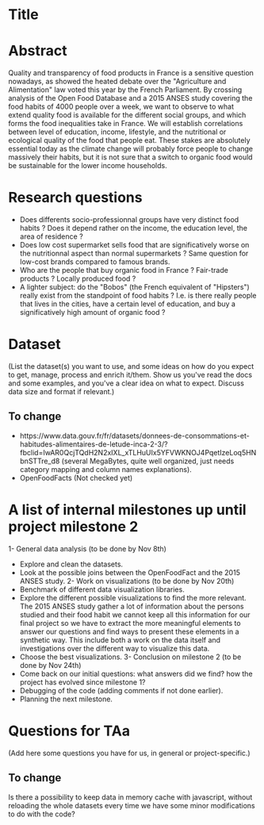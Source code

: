 # Title

# Abstract
Quality and transparency of food products in France is a sensitive question nowadays, as showed the heated debate over the "Agriculture and Alimentation" law voted this year by the French Parliament. By crossing analysis of the Open Food Database and a 2015 ANSES study covering the food habits of 4000 people over a week, we want to observe to what extend quality food is available for the different social groups, and which forms the food inequalities take in France. We will establish correlations between level of education, income, lifestyle, and the nutritional or ecological quality of the food that people eat. These stakes are absolutely essential today as the climate change will probably force people to change massively their habits, but it is not sure that a switch to organic food would be sustainable for the lower income households.

# Research questions
* Does differents socio-professionnal groups have very distinct food habits ? Does it depend rather on the income, the education level, the area of residence ?
* Does low cost supermarket sells food that are significatively worse on the nutritionnal aspect than normal supermarkets ? Same question for low-cost brands compared to famous brands.
* Who are the people that buy organic food in France ? Fair-trade products ? Locally produced food ?
* A lighter subject: do the "Bobos" (the French equivalent of "Hipsters") really exist from the standpoint of food habits ? I.e. is there really people that lives in the cities, have a certain level of education, and buy a significatively high amount of organic food ?

# Dataset
(List the dataset(s) you want to use, and some ideas on how do you expect to get, manage, process and enrich it/them. Show us you've read the docs and some examples, and you've a clear idea on what to expect. Discuss data size and format if relevant.)
## To change
<ul>
<li>https://www.data.gouv.fr/fr/datasets/donnees-de-consommations-et-habitudes-alimentaires-de-letude-inca-2-3/?fbclid=IwAR0QcjTQdH2N2xIXL_xTLHuUIx5YFVWKNOJ4PqetIzeLoq5HNbnSTTre_d8 (several MegaBytes, quite well organized, just needs category mapping and column names explanations).</li>
<li>OpenFoodFacts (Not checked yet)</li>
</ul>

# A list of internal milestones up until project milestone 2
1- General data analysis (to be done by Nov 8th)
- Explore and clean the datasets.
- Look at the possible joins between the OpenFoodFact and the 2015 ANSES study.
2- Work on visualizations (to be done by Nov 20th)
- Benchmark of different data visualization libraries.
- Explore the different possible visualizations to find the more relevant. The 2015 ANSES study gather a lot of information about the persons studied and their food habit we cannot keep all this information for our final project so we have to extract the more meaningful elements to answer our questions and find ways to present these elements in a synthetic way. This include both a work on the data itself and investigations over the different way to visualize this data.
- Choose the best visualizations.
3- Conclusion on milestone 2 (to be done by Nov 24th)
- Come back on our initial questions: what answers did we find? how the project has evolved since milestone 1?
- Debugging of the code (adding comments if not done earlier).
- Planning the next milestone.


# Questions for TAa
(Add here some questions you have for us, in general or project-specific.)
## To change
Is there a possibility to keep data in memory cache with javascript, without reloading the whole datasets every time we have some minor modifications to do with the code?